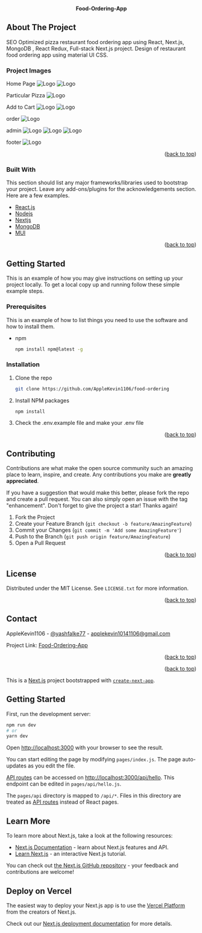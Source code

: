 <div id="top"></div>

<br />
<div align="center">
  <p align="center">
    <b>Food-Ordering-App</b>
    <br />
    <!-- <a href="https://github.com/AppleKevin1106">View Demo</a> -->
    <!-- · -->
  </p>
</div>

<!-- ABOUT THE PROJECT -->

## About The Project

SEO Optimized pizza restaurant food ordering app using React, Next.js, MongoDB , React Redux, Full-stack Next.js project. Design of restaurant food ordering app using material UI CSS.

### Project Images

Home Page
<img src="./project images/home.png" alt="Logo" >
<img src="./project images/home1.png" alt="Logo" >

Particular Pizza
<img src="./project images/particular pizza.png" alt="Logo" >

Add to Cart
<img src="./project images/Add to cart.png" alt="Logo" >
<img src="./project images/personal details.png" alt="Logo" >

order
<img src="./project images/order .png" alt="Logo" >

admin
<img src="./project images/admin0.png" alt="Logo">
<img src="./project images/admin.png" alt="Logo">
<img src="./project images/admin1.png" alt="Logo">

footer
<img src="./project images/footer.png" alt="Logo">

<p align="right">(<a href="#top">back to top</a>)</p>

### Built With

This section should list any major frameworks/libraries used to bootstrap your project. Leave any add-ons/plugins for the acknowledgements section. Here are a few examples.

- [React.js](https://reactjs.org/)
- [Nodejs](https://nodejs.org/en/)
- [Nextjs](https://nextjs.org/)
- [MongoDB](https://www.mongodb.com/)
- [MUI](https://mui.com/)

<p align="right">(<a href="#top">back to top</a>)</p>

<!-- GETTING STARTED -->

## Getting Started

This is an example of how you may give instructions on setting up your project locally.
To get a local copy up and running follow these simple example steps.

### Prerequisites

This is an example of how to list things you need to use the software and how to install them.

- npm
  ```sh
  npm install npm@latest -g
  ```

### Installation

1. Clone the repo
   ```sh
   git clone https://github.com/AppleKevin1106/food-ordering
   ```
2. Install NPM packages
   ```sh
   npm install
   ```
3. Check the .env.example file and make your .env file

<p align="right">(<a href="#top">back to top</a>)</p>

<!-- CONTRIBUTING -->

## Contributing

Contributions are what make the open source community such an amazing place to learn, inspire, and create. Any contributions you make are **greatly appreciated**.

If you have a suggestion that would make this better, please fork the repo and create a pull request. You can also simply open an issue with the tag "enhancement".
Don't forget to give the project a star! Thanks again!

1. Fork the Project
2. Create your Feature Branch (`git checkout -b feature/AmazingFeature`)
3. Commit your Changes (`git commit -m 'Add some AmazingFeature'`)
4. Push to the Branch (`git push origin feature/AmazingFeature`)
5. Open a Pull Request

<p align="right">(<a href="#top">back to top</a>)</p>

<!-- LICENSE -->

## License

Distributed under the MIT License. See `LICENSE.txt` for more information.

<p align="right">(<a href="#top">back to top</a>)</p>

<!-- CONTACT -->

## Contact

AppleKevin1106 - [@yashfalke77](https://www.instagram.com/AppleKevin1106/) - applekevin10141106@gmail.com

Project Link: [Food-Ordering-App](https://github.com/AppleKevin1106/food-ordering/)

<p align="right">(<a href="#top">back to top</a>)</p>

<!-- ACKNOWLEDGMENTS -->

<p align="right">(<a href="#top">back to top</a>)</p>

<!-- ------------------------------------------------------------------------------------------------------------------------------------------>

This is a [Next.js](https://nextjs.org/) project bootstrapped with [`create-next-app`](https://github.com/vercel/next.js/tree/canary/packages/create-next-app).

## Getting Started

First, run the development server:

```bash
npm run dev
# or
yarn dev
```

Open [http://localhost:3000](http://localhost:3000) with your browser to see the result.

You can start editing the page by modifying `pages/index.js`. The page auto-updates as you edit the file.

[API routes](https://nextjs.org/docs/api-routes/introduction) can be accessed on [http://localhost:3000/api/hello](http://localhost:3000/api/hello). This endpoint can be edited in `pages/api/hello.js`.

The `pages/api` directory is mapped to `/api/*`. Files in this directory are treated as [API routes](https://nextjs.org/docs/api-routes/introduction) instead of React pages.

## Learn More

To learn more about Next.js, take a look at the following resources:

- [Next.js Documentation](https://nextjs.org/docs) - learn about Next.js features and API.
- [Learn Next.js](https://nextjs.org/learn) - an interactive Next.js tutorial.

You can check out [the Next.js GitHub repository](https://github.com/vercel/next.js/) - your feedback and contributions are welcome!

## Deploy on Vercel

The easiest way to deploy your Next.js app is to use the [Vercel Platform](https://vercel.com/new?utm_medium=default-template&filter=next.js&utm_source=create-next-app&utm_campaign=create-next-app-readme) from the creators of Next.js.

Check out our [Next.js deployment documentation](https://nextjs.org/docs/deployment) for more details.
